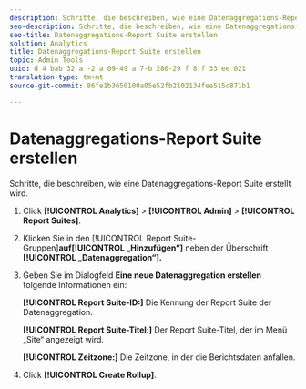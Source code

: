 ```yaml
---
description: Schritte, die beschreiben, wie eine Datenaggregations-Report Suite erstellt wird.
seo-description: Schritte, die beschreiben, wie eine Datenaggregations-Report Suite erstellt wird.
seo-title: Datenaggregations-Report Suite erstellen
solution: Analytics
title: Datenaggregations-Report Suite erstellen
topic: Admin Tools
uuid: d 4 bab 32 a -2 a 09-49 a 7-b 280-29 f 8 f 33 ee 021
translation-type: tm+mt
source-git-commit: 86fe1b3650100a05e52fb2102134fee515c871b1

---
```



# Datenaggregations-Report Suite erstellen

Schritte, die beschreiben, wie eine Datenaggregations-Report Suite erstellt wird.

1. Click **[!UICONTROL Analytics]** &gt; **[!UICONTROL Admin]** &gt; **[!UICONTROL Report Suites]**.
1. Klicken Sie in den [!UICONTROL Report Suite-Gruppen]**auf[!UICONTROL „Hinzufügen“]** neben der Überschrift **[!UICONTROL „Datenaggregation“].**
1. Geben Sie im Dialogfeld **Eine neue Datenaggregation erstellen** folgende Informationen ein:

   **[!UICONTROL Report Suite-ID:]** Die Kennung der Report Suite der Datenaggregation.

   **[!UICONTROL Report Suite-Titel:]** Der Report Suite-Titel, der im Menü „Site“ angezeigt wird.

   **[!UICONTROL Zeitzone:]** Die Zeitzone, in der die Berichtsdaten anfallen.
1. Click **[!UICONTROL Create Rollup]**.
